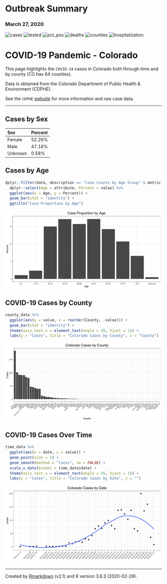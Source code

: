 
<!-- README.md is generated from README.Rmd. Please edit that file -->

# Outbreak Summary

### March 27, 2020

![cases](https://img.shields.io/badge/Cases-2061-success.svg?style=flat-square&logo=appveyor)
![tested](https://img.shields.io/badge/People_Tested-13276-success.svg?style=flat-square&logo=appveyor)
![pct\_pos](https://img.shields.io/badge/Case_Rate-15.5%25-success.svg?style=flat-square&logo=appveyor)
![deaths](https://img.shields.io/badge/Deaths-44-success.svg?style=flat-square&logo=appveyor)
![counties](https://img.shields.io/badge/Counties-45-success.svg?style=flat-square&logo=appveyor)
![hospitalization](https://img.shields.io/badge/Hospitalizations-274-success.svg?style=flat-square&logo=appveyor)

# COVID-19 Pandemic - Colorado

This page highlights the `COVID-19` cases in Colorado both through time
and by county (CO has 64 counties).

Data is obtained from the Colorado Department of Public Health &
Environment (CDPHE).

See the `CDPHE` [website](https://covid19.colorado.gov/case-data) for
more information and raw case data.

-----

## Cases by Sex

| Sex     | Percent |
| :------ | :------ |
| Female  | 52.26%  |
| Male    | 47.16%  |
| Unknown | 0.58%   |

## Cases by Age

``` r
dplyr::filter(data, description == "Case Counts by Age Group" & metric == "Percent") %>% 
  dplyr::select(Age = attribute, Percent = value) %>%
  ggplot(aes(x = Age, y = Percent)) +
  geom_bar(stat = "identity") +
  ggtitle("Case Proportion by Age")
```

![](README_files/figure-gfm/age_data-1.png)<!-- -->

## COVID-19 Cases by County

``` r
county_data %>%
  ggplot(aes(y = value, x = reorder(County, -value))) +
  geom_bar(stat = "identity") +
  theme(axis.text.x = element_text(angle = 45, hjust = 1)) +
  labs(y = "Cases", title = "Colorado Cases by County", x = "County")
```

![](README_files/figure-gfm/county-1.png)<!-- -->

## COVID-19 Cases Over Time

``` r
time_data %>%
  ggplot(aes(x = date, y = value)) +
  geom_point(size = 2) +
  geom_smooth(method = "loess", se = FALSE) +
  scale_x_date(breaks = time_data$date) +
  theme(axis.text.x = element_text(angle = 45, hjust = 1)) +
  labs(y = "Cases", title = "Colorado Cases by Date", x = "")
```

![](README_files/figure-gfm/time-1.png)<!-- -->

-----

Created by [Rmarkdown](https://github.com/rstudio/rmarkdown) (v2.1) and
R version 3.6.3 (2020-02-29).

